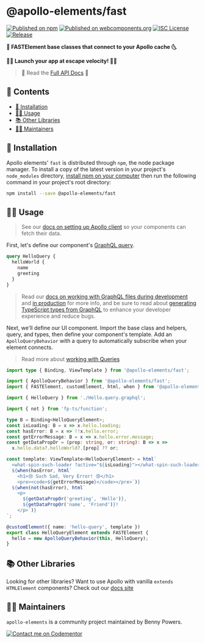 # @apollo-elements/fast

[![Published on npm](https://img.shields.io/npm/v/@apollo-elements/fast.svg)](https://www.npmjs.com/package/@apollo-elements/fast)
[![Published on webcomponents.org](https://img.shields.io/badge/webcomponents.org-published-blue.svg)](https://www.webcomponents.org/element/@apollo-elements/fast)
[![ISC License](https://img.shields.io/npm/l/@apollo-elements/fast)](https://github.com/apollo-elements/apollo-elements/blob/main/LICENCE.md)
[![Release](https://github.com/apollo-elements/apollo-elements/workflows/Release/badge.svg)](https://github.com/apollo-elements/apollo-elements/actions)

<strong>🚀 FASTElement base classes that connect to your Apollo cache 🌜</strong>

<strong>👩‍🚀 Launch your app at escape velocity! 👨‍🚀</strong>

> 🔎 Read the [Full API Docs](https://apolloelements.dev/api/libraries/fast/) 🔎

## 📓 Contents
- [🔧 Installation](#-installation)
- [👩‍🚀 Usage](#-usage)
- [📚 Other Libraries](#-other-libraries)
- [👷‍♂️ Maintainers](#-maintainers)

## 🔧 Installation
Apollo elements' `fast` is distributed through `npm`, the node package manager. To install a copy of the latest version in your project's `node_modules` directory, [install npm on your computer](https://www.npmjs.com/get-npm) then run the following command in your project's root directory:

```sh
npm install --save @apollo-elements/fast
```

## 👩‍🚀 Usage
> See our [docs on setting up Apollo client](https://apolloelements.dev/guides/getting-started/apollo-client/) so your components can fetch their data.

First, let's define our component's [GraphQL query](https://graphql.org/learn/queries/).

```graphql
query HelloQuery {
  helloWorld {
    name
    greeting
  }
}
```

> Read our [docs on working with GraphQL files during development](https://apolloelements.dev/guides/getting-started/buildless-development/) and [in production](https://apolloelements.dev/guides/getting-started/building-for-production/) for more info, and be sure to read about [generating TypeScript types from GraphQL](https://apolloelements.dev/guides/getting-started/codegen/) to enhance your developer experience and reduce bugs.

Next, we'll define our UI component. Import the base class and helpers, query, and types, then define your component's template. Add an `ApolloQueryBehavior` with a query to automatically subscribe when your element connects.

> Read more about [working with Queries](https://apolloelements.dev/guides/usage/queries)

<code-copy>

```ts
import type { Binding, ViewTemplate } from '@apollo-elements/fast';

import { ApolloQueryBehavior } from '@apollo-elements/fast';
import { FASTElement, customElement, html, when } from '@apollo-elements/fast';

import { HelloQuery } from './Hello.query.graphql';

import { not } from 'fp-ts/function';

type B = Binding<HelloQueryElement>;
const isLoading: B = x => x.hello.loading;
const hasError: B = x => !!x.hello.error;
const getErrorMessage: B = x => x.hello.error.message;
const getDataPropOr = (prop: string, or: string): B => x =>
  x.hello.data?.helloWorld?.[prop] ?? or;

const template: ViewTemplate<HelloQueryElement> = html`
  <what-spin-such-loader ?active="${isLoading}"></what-spin-such-loader>
  ${when(hasError, html`
    <h1>😢 Such Sad, Very Error! 😰</h1>
    <pre><code>${getErrorMessage}</code></pre>`)}
  ${when(not(hasError), html`
    <p>
      ${getDataPropOr('greeting', 'Hello')},
      ${getDataPropOr('name', 'Friend')}!
    </p>`)}
`;

@customElement({ name: 'hello-query', template })
export class HelloQueryElement extends FASTElement {
  hello = new ApolloQueryBehavior(this, HelloQuery);
}
```

</code-copy>

## 📚 Other Libraries
Looking for other libraries? Want to use Apollo with vanilla `extends HTMLElement` components? Check out our [docs site](https://apolloelements.dev/)

## 👷‍♂️ Maintainers
`apollo-elements` is a community project maintained by Benny Powers.

[![Contact me on Codementor](https://cdn.codementor.io/badges/contact_me_github.svg)](https://www.codementor.io/bennyp?utm_source=github&utm_medium=button&utm_term=bennyp&utm_campaign=github)
